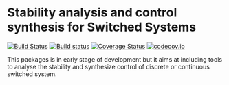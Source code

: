# Stability analysis and control synthesis for Switched Systems

[![Build Status](https://travis-ci.org/blegat/SwitchedSystems.jl.svg?branch=master)](https://travis-ci.org/blegat/SwitchedSystems.jl)
[![Build status](https://ci.appveyor.com/api/projects/status/afm00qxhh89f8drm/branch/master?svg=true)](https://ci.appveyor.com/project/blegat/switchedsystems-jl/branch/master)
[![Coverage Status](https://coveralls.io/repos/blegat/SwitchedSystems.jl/badge.svg?branch=master&service=github)](https://coveralls.io/github/blegat/SwitchedSystems.jl?branch=master)
[![codecov.io](http://codecov.io/github/blegat/SwitchedSystems.jl/coverage.svg?branch=master)](http://codecov.io/github/blegat/SwitchedSystems.jl?branch=master)

This packages is in early stage of development but it aims at including tools to analyse the stability and synthesize control of discrete or continuous switched system.
